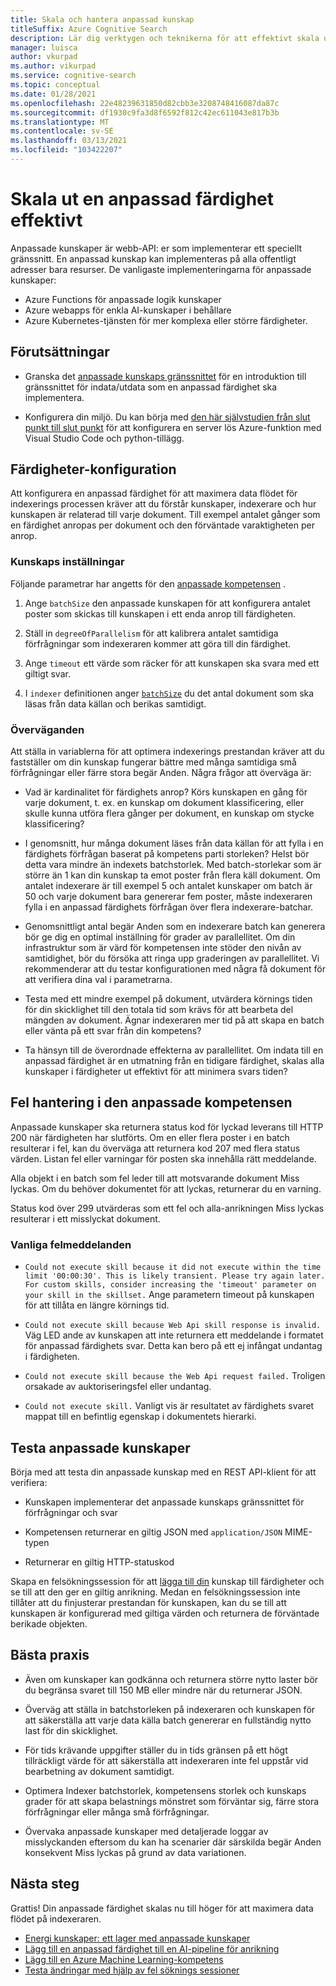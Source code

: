 ```yaml
---
title: Skala och hantera anpassad kunskap
titleSuffix: Azure Cognitive Search
description: Lär dig verktygen och teknikerna för att effektivt skala ut en anpassad färdighet för maximalt data flöde. Anpassade kunskaper anropar anpassade AI-modeller eller logik som du kan lägga till i en AI-fördefinierad indexerings pipeline i Azure Kognitiv sökning.
manager: luisca
author: vkurpad
ms.author: vikurpad
ms.service: cognitive-search
ms.topic: conceptual
ms.date: 01/28/2021
ms.openlocfilehash: 22e48239631850d82cbb3e3208748416087da87c
ms.sourcegitcommit: df1930c9fa3d8f6592f812c42ec611043e817b3b
ms.translationtype: MT
ms.contentlocale: sv-SE
ms.lasthandoff: 03/13/2021
ms.locfileid: "103422207"
---
```

# <a name="efficiently-scale-out-a-custom-skill"></a>Skala ut en anpassad färdighet effektivt

Anpassade kunskaper är webb-API: er som implementerar ett speciellt gränssnitt. En anpassad kunskap kan implementeras på alla offentligt adresser bara resurser. De vanligaste implementeringarna för anpassade kunskaper:
* Azure Functions för anpassade logik kunskaper
* Azure webapps för enkla AI-kunskaper i behållare
* Azure Kubernetes-tjänsten för mer komplexa eller större färdigheter.

## <a name="prerequisites"></a>Förutsättningar

+ Granska det [anpassade kunskaps gränssnittet](cognitive-search-custom-skill-interface.md) för en introduktion till gränssnittet för indata/utdata som en anpassad färdighet ska implementera.

+ Konfigurera din miljö. Du kan börja med [den här självstudien från slut punkt till slut punkt](/python/tutorial-vs-code-serverless-python-01) för att konfigurera en server lös Azure-funktion med Visual Studio Code och python-tillägg.

## <a name="skillset-configuration"></a>Färdigheter-konfiguration

Att konfigurera en anpassad färdighet för att maximera data flödet för indexerings processen kräver att du förstår kunskaper, indexerare och hur kunskapen är relaterad till varje dokument. Till exempel antalet gånger som en färdighet anropas per dokument och den förväntade varaktigheten per anrop.

### <a name="skill-settings"></a>Kunskaps inställningar

Följande parametrar har angetts för den [anpassade kompetensen](cognitive-search-custom-skill-web-api.md) .

1. Ange `batchSize` den anpassade kunskapen för att konfigurera antalet poster som skickas till kunskapen i ett enda anrop till färdigheten.

2. Ställ in `degreeOfParallelism` för att kalibrera antalet samtidiga förfrågningar som indexeraren kommer att göra till din färdighet.

3. Ange `timeout` ett värde som räcker för att kunskapen ska svara med ett giltigt svar.

4. I `indexer` definitionen anger [`batchSize`](https://docs.microsoft.com/rest/api/searchservice/create-indexer#indexer-parameters) du det antal dokument som ska läsas från data källan och berikas samtidigt.

### <a name="considerations"></a>Överväganden

Att ställa in variablerna för att optimera indexerings prestandan kräver att du fastställer om din kunskap fungerar bättre med många samtidiga små förfrågningar eller färre stora begär Anden. Några frågor att överväga är:

* Vad är kardinalitet för färdighets anrop? Körs kunskapen en gång för varje dokument, t. ex. en kunskap om dokument klassificering, eller skulle kunna utföra flera gånger per dokument, en kunskap om stycke klassificering?

* I genomsnitt, hur många dokument läses från data källan för att fylla i en färdighets förfrågan baserat på kompetens parti storleken? Helst bör detta vara mindre än indexets batchstorlek. Med batch-storlekar som är större än 1 kan din kunskap ta emot poster från flera käll dokument. Om antalet indexerare är till exempel 5 och antalet kunskaper om batch är 50 och varje dokument bara genererar fem poster, måste indexeraren fylla i en anpassad färdighets förfrågan över flera indexerare-batchar.

* Genomsnittligt antal begär Anden som en indexerare batch kan generera bör ge dig en optimal inställning för grader av parallellitet. Om din infrastruktur som är värd för kompetensen inte stöder den nivån av samtidighet, bör du försöka att ringa upp graderingen av parallellitet. Vi rekommenderar att du testar konfigurationen med några få dokument för att verifiera dina val i parametrarna.

* Testa med ett mindre exempel på dokument, utvärdera körnings tiden för din skicklighet till den totala tid som krävs för att bearbeta del mängden av dokument. Ägnar indexeraren mer tid på att skapa en batch eller vänta på ett svar från din kompetens? 

* Ta hänsyn till de överordnade effekterna av parallellitet. Om indata till en anpassad färdighet är en utmatning från en tidigare färdighet, skalas alla kunskaper i färdigheter ut effektivt för att minimera svars tiden?

## <a name="error-handling-in-the-custom-skill"></a>Fel hantering i den anpassade kompetensen

Anpassade kunskaper ska returnera status kod för lyckad leverans till HTTP 200 när färdigheten har slutförts. Om en eller flera poster i en batch resulterar i fel, kan du överväga att returnera kod 207 med flera status värden. Listan fel eller varningar för posten ska innehålla rätt meddelande.

Alla objekt i en batch som fel leder till att motsvarande dokument Miss lyckas. Om du behöver dokumentet för att lyckas, returnerar du en varning.

Status kod över 299 utvärderas som ett fel och alla-anrikningen Miss lyckas resulterar i ett misslyckat dokument. 

### <a name="common-error-messages"></a>Vanliga felmeddelanden

* `Could not execute skill because it did not execute within the time limit '00:00:30'. This is likely transient. Please try again later. For custom skills, consider increasing the 'timeout' parameter on your skill in the skillset.` Ange parametern timeout på kunskapen för att tillåta en längre körnings tid.

* `Could not execute skill because Web Api skill response is invalid.` Väg LED ande av kunskapen att inte returnera ett meddelande i formatet för anpassad färdighets svar. Detta kan bero på ett ej infångat undantag i färdigheten.

* `Could not execute skill because the Web Api request failed.` Troligen orsakade av auktoriseringsfel eller undantag.

* `Could not execute skill.` Vanligt vis är resultatet av färdighets svaret mappat till en befintlig egenskap i dokumentets hierarki.

## <a name="testing-custom-skills"></a>Testa anpassade kunskaper

Börja med att testa din anpassade kunskap med en REST API-klient för att verifiera:

* Kunskapen implementerar det anpassade kunskaps gränssnittet för förfrågningar och svar

* Kompetensen returnerar en giltig JSON med `application/JSON` MIME-typen

* Returnerar en giltig HTTP-statuskod

Skapa en felsökningssession för att [lägga till din](cognitive-search-debug-session.md) kunskap till färdigheter och se till att den ger en giltig anrikning. Medan en felsökningssession inte tillåter att du finjusterar prestandan för kunskapen, kan du se till att kunskapen är konfigurerad med giltiga värden och returnera de förväntade berikade objekten.

## <a name="best-practices"></a>Bästa praxis

* Även om kunskaper kan godkänna och returnera större nytto laster bör du begränsa svaret till 150 MB eller mindre när du returnerar JSON.

* Överväg att ställa in batchstorleken på indexeraren och kunskapen för att säkerställa att varje data källa batch genererar en fullständig nytto last för din skicklighet.

* För tids krävande uppgifter ställer du in tids gränsen på ett högt tillräckligt värde för att säkerställa att indexeraren inte fel uppstår vid bearbetning av dokument samtidigt.

* Optimera Indexer batchstorlek, kompetensens storlek och kunskaps grader för att skapa belastnings mönstret som förväntar sig, färre stora förfrågningar eller många små förfrågningar.

* Övervaka anpassade kunskaper med detaljerade loggar av misslyckanden eftersom du kan ha scenarier där särskilda begär Anden konsekvent Miss lyckas på grund av data variationen.


## <a name="next-steps"></a>Nästa steg
Grattis! Din anpassade färdighet skalas nu till höger för att maximera data flödet på indexeraren. 

+ [Energi kunskaper: ett lager med anpassade kunskaper](https://github.com/Azure-Samples/azure-search-power-skills)
+ [Lägg till en anpassad färdighet till en AI-pipeline för anrikning](cognitive-search-custom-skill-interface.md)
+ [Lägg till en Azure Machine Learning-kompetens](https://docs.microsoft.com/azure/search/cognitive-search-aml-skill)
+ [Testa ändringar med hjälp av fel söknings sessioner](https://docs.microsoft.com/azure/search/cognitive-search-debug-session)